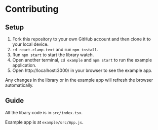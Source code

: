 # Contributing

## Setup

1. Fork this repository to your own GitHub account and then clone it to your local device.
2. `cd react-clamp-text` and run `npm install`.
3. Run `npm start` to start the library watch.
4. Open another terminal, `cd example` and `npm start` to run the example application.
5. Open http://localhost:3000/ in your browser to see the example app.

Any changes in the library or in the example app will refresh the browser automatically.

## Guide

All the libary code is in `src/index.tsx`. 

Example app is at `example/src/App.js`.

